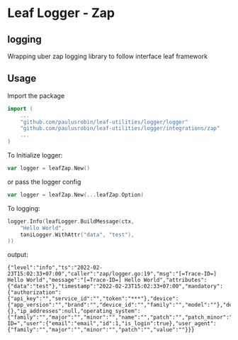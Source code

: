 # Leaf Logger - Zap

## logging
Wrapping uber zap logging library to follow interface leaf framework

## Usage
Import the package
```go
import (
    ...
    "github.com/paulusrobin/leaf-utilities/logger/logger"
    "github.com/paulusrobin/leaf-utilities/logger/integrations/zap"
    ...
)
```
To Initialize logger:
```go
var logger = leafZap.New() 
```
or pass the logger config
```go
var logger = leafZap.New(...leafZap.Option) 
```

To logging:
```go
logger.Info(leafLogger.BuildMessage(ctx,
    "Hello World",
    taniLogger.WithAttr("data", "test"),
))
```
output:
```
{"level":"info","ts":"2022-02-23T15:02:33+07:00","caller":"zap/logger.go:19","msg":"[=Trace-ID=] Hello World","message":"[=Trace-ID=] Hello World","attributes":{"data":"test"},"timestamp":"2022-02-23T15:02:33+07:00","mandatory":{"authorization":{"api_key":"","service_id":"","token":"***"},"device":{"app_version":"","brand":"","device_id":"","family":"","model":""},"device_type":{},"ip_addresses":null,"operating_system":{"family":"","major":"","minor":"","name":"","patch":"","patch_minor":"","version":""},"trace_id":"=Trace-ID=","user":{"email":"email","id":1,"is_login":true},"user_agent":{"family":"","major":"","minor":"","patch":"","value":""}}}
```